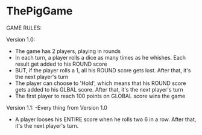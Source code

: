 # ThePigGame

GAME RULES:

Version 1.0:
- The game has 2 players, playing in rounds
- In each turn, a player rolls a dice as many times as he whishes. Each result get added to his ROUND score
- BUT, if the player rolls a 1, all his ROUND score gets lost. After that, it's the next player's turn
- The player can choose to 'Hold', which means that his ROUND score gets added to his GLBAL score. After that, it's the next player's turn
- The first player to reach 100 points on GLOBAL score wins the game

Version 1.1:
-Every thing from Version 1.0
- A player looses his ENTIRE score when he rolls two 6 in a row. After that, it's the next player's turn.


